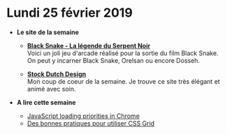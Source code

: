 Lundi 25 février 2019
===========================

- **Le site de la semaine**
   + **[Black Snake - La légende du Serpent Noir](https://blacksnake-lefilm.fr/)**  
    Voici un joli jeu d'arcade réalisé pour la sortie du film Black Snake. On peut y incarner Black Snake, Orelsan ou encore Dosseh.  

    + **[Stock Dutch Design](https://stockdutchdesign.com/)**  
    Mon coup de coeur de la semaine. Je trouve ce site très élégant et animé avec soin.  

    
- **A lire cette semaine**
    + [JavaScript loading priorities in Chrome](https://addyosmani.com/blog/script-priorities/)  
    + [Des bonnes pratiques pour utiliser CSS Grid](https://vgpena.github.io/using-css-grid-the-right-way/)  
    
